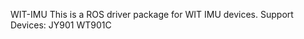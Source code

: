 WIT-IMU
    This is a ROS driver package for WIT IMU devices.
    Support Devices:
        JY901
        WT901C
